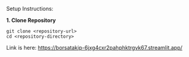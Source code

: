 Setup Instructions:

**1. Clone Repository**
```
git clone <repository-url>
cd <repository-directory>
```
Link is here:
   https://borsatakip-6jxg4cxr2pahphktrgvk67.streamlit.app/
